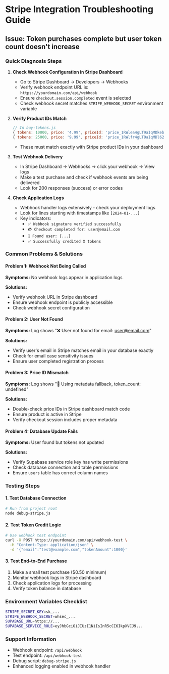 # Stripe Integration Troubleshooting Guide

## Issue: Token purchases complete but user token count doesn't increase

### Quick Diagnosis Steps

1. **Check Webhook Configuration in Stripe Dashboard**
   - Go to Stripe Dashboard → Developers → Webhooks
   - Verify webhook endpoint URL is: `https://yourdomain.com/api/webhook`
   - Ensure `checkout.session.completed` event is selected
   - Check webhook secret matches `STRIPE_WEBHOOK_SECRET` environment variable

2. **Verify Product IDs Match**
   ```javascript
   // In buy-tokens.js
   { tokens: 10000, price: '4.99', priceId: 'price_1RWlea4gLT9aIqMDkebCi9N2' }
   { tokens: 25000, price: '9.99', priceId: 'price_1RWlfr4gLT9aIqMDl62HX9DF' }
   ```
   - These must match exactly with Stripe product IDs in your dashboard

3. **Test Webhook Delivery**
   - In Stripe Dashboard → Webhooks → click your webhook → View logs
   - Make a test purchase and check if webhook events are being delivered
   - Look for 200 responses (success) or error codes

4. **Check Application Logs**
   - Webhook handler logs extensively - check your deployment logs
   - Look for lines starting with timestamps like `[2024-01-...]`
   - Key indicators:
     - `✅ Webhook signature verified successfully`
     - `💳 Checkout completed for: user@email.com`
     - `👤 Found user: {...}`
     - `✅ Successfully credited X tokens`

### Common Problems & Solutions

#### Problem 1: Webhook Not Being Called
**Symptoms:** No webhook logs appear in application logs

**Solutions:**
- Verify webhook URL in Stripe dashboard
- Ensure webhook endpoint is publicly accessible
- Check webhook secret configuration

#### Problem 2: User Not Found
**Symptoms:** Log shows "❌ User not found for email: user@email.com"

**Solutions:**
- Verify user's email in Stripe matches email in your database exactly
- Check for email case sensitivity issues
- Ensure user completed registration process

#### Problem 3: Price ID Mismatch
**Symptoms:** Log shows "🔄 Using metadata fallback, token_count: undefined"

**Solutions:**
- Double-check price IDs in Stripe dashboard match code
- Ensure product is active in Stripe
- Verify checkout session includes proper metadata

#### Problem 4: Database Update Fails
**Symptoms:** User found but tokens not updated

**Solutions:**
- Verify Supabase service role key has write permissions
- Check database connection and table permissions
- Ensure `users` table has correct column names

### Testing Steps

#### 1. Test Database Connection
```bash
# Run from project root
node debug-stripe.js
```

#### 2. Test Token Credit Logic
```bash
# Use webhook test endpoint
curl -X POST https://yourdomain.com/api/webhook-test \
  -H "Content-Type: application/json" \
  -d '{"email":"test@example.com","tokenAmount":1000}'
```

#### 3. Test End-to-End Purchase
1. Make a small test purchase ($0.50 minimum)
2. Monitor webhook logs in Stripe dashboard
3. Check application logs for processing
4. Verify token balance in database

### Environment Variables Checklist
```bash
STRIPE_SECRET_KEY=sk_...
STRIPE_WEBHOOK_SECRET=whsec_...
SUPABASE_URL=https://...
SUPABASE_SERVICE_ROLE=eyJhbGciOiJIUzI1NiIsInR5cCI6IkpXVCJ9...
```

### Support Information
- Webhook endpoint: `/api/webhook`
- Test endpoint: `/api/webhook-test`
- Debug script: `debug-stripe.js`
- Enhanced logging enabled in webhook handler
